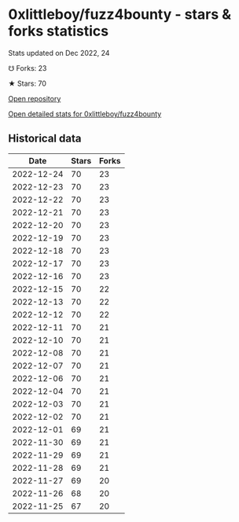 # 0xlittleboy/fuzz4bounty - stars & forks statistics

Stats updated on Dec 2022, 24

☋ Forks: 23

★ Stars: 70

[Open repository](https://github.com/0xlittleboy/fuzz4bounty)

[Open detailed stats for 0xlittleboy/fuzz4bounty](https://reviewgithub.com/rep/0xlittleboy/fuzz4bounty)

## Historical data
| Date | Stars | Forks |
|------|-------|-------|
| 2022-12-24 | 70 | 23 | 
| 2022-12-23 | 70 | 23 | 
| 2022-12-22 | 70 | 23 | 
| 2022-12-21 | 70 | 23 | 
| 2022-12-20 | 70 | 23 | 
| 2022-12-19 | 70 | 23 | 
| 2022-12-18 | 70 | 23 | 
| 2022-12-17 | 70 | 23 | 
| 2022-12-16 | 70 | 23 | 
| 2022-12-15 | 70 | 22 | 
| 2022-12-13 | 70 | 22 | 
| 2022-12-12 | 70 | 22 | 
| 2022-12-11 | 70 | 21 | 
| 2022-12-10 | 70 | 21 | 
| 2022-12-08 | 70 | 21 | 
| 2022-12-07 | 70 | 21 | 
| 2022-12-06 | 70 | 21 | 
| 2022-12-04 | 70 | 21 | 
| 2022-12-03 | 70 | 21 | 
| 2022-12-02 | 70 | 21 | 
| 2022-12-01 | 69 | 21 | 
| 2022-11-30 | 69 | 21 | 
| 2022-11-29 | 69 | 21 | 
| 2022-11-28 | 69 | 21 | 
| 2022-11-27 | 69 | 20 | 
| 2022-11-26 | 68 | 20 | 
| 2022-11-25 | 67 | 20 | 

